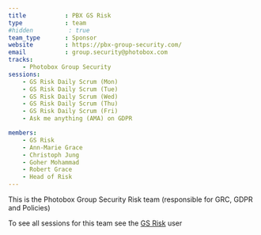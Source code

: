 ```yaml
---
title           : PBX GS Risk
type            : team
#hidden          : true
team_type       : Sponsor
website         : https://pbx-group-security.com/
email           : group.security@photobox.com
tracks:
    - Photobox Group Security
sessions:
    - GS Risk Daily Scrum (Mon)
    - GS Risk Daily Scrum (Tue)
    - GS Risk Daily Scrum (Wed)
    - GS Risk Daily Scrum (Thu)
    - GS Risk Daily Scrum (Fri)
    - Ask me anything (AMA) on GDPR

members:
    - GS Risk
    - Ann-Marie Grace
    - Christoph Jung
    - Goher Mohammad
    - Robert Grace
    - Head of Risk
---
```



This is the Photobox Group Security Risk team (responsible for
GRC, GDPR and Policies)

To see all sessions for this team see the [GS Risk](/teams/pbx-gs/gs-risk/user/) user
